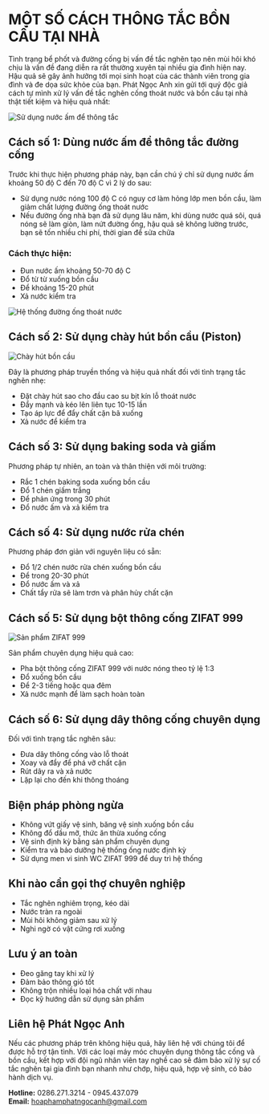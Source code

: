 # MỘT SỐ CÁCH THÔNG TẮC BỒN CẦU TẠI NHÀ

Tình trạng bể phốt và đường cống bị vấn đề tắc nghẽn tạo nên mùi hôi khó chịu là vấn đề đang diễn ra rất thường xuyên tại nhiều gia đình hiện nay. Hậu quả sẽ gây ảnh hưởng tới mọi sinh hoạt của các thành viên trong gia đình và đe dọa sức khỏe của bạn. Phát Ngọc Anh xin gửi tới quý độc giả cách tự mình xử lý vấn đề tắc nghẽn cống thoát nước và bồn cầu tại nhà thật tiết kiệm và hiệu quả nhất:

![Sử dụng nước ấm để thông tắc](/blog-content-images/toilet-unclog-hot-water.jpg)

## Cách số 1: Dùng nước ấm để thông tắc đường cống

Trước khi thực hiện phương pháp này, bạn cần chú ý chỉ sử dụng nước ấm khoảng 50 độ C đến 70 độ C vì 2 lý do sau:

- Sử dụng nước nóng 100 độ C có nguy cơ làm hỏng lớp men bồn cầu, làm giảm chất lượng đường ống thoát nước
- Nếu đường ống nhà bạn đã sử dụng lâu năm, khi dùng nước quá sôi, quá nóng sẽ làm giòn, làm nứt đường ống, hậu quả sẽ không lường trước, bạn sẽ tốn nhiều chi phí, thời gian để sửa chữa

### Cách thực hiện:
- Đun nước ấm khoảng 50-70 độ C
- Đổ từ từ xuống bồn cầu
- Để khoảng 15-20 phút
- Xả nước kiểm tra

![Hệ thống đường ống thoát nước](/blog-content-images/drain-pipe.jpg)

## Cách số 2: Sử dụng chày hút bồn cầu (Piston)

![Chày hút bồn cầu](/blog-content-images/toilet-plunger.jpg)

Đây là phương pháp truyền thống và hiệu quả nhất đối với tình trạng tắc nghẽn nhẹ:

- Đặt chày hút sao cho đầu cao su bịt kín lỗ thoát nước
- Đẩy mạnh và kéo lên liên tục 10-15 lần
- Tạo áp lực để đẩy chất cặn bã xuống
- Xả nước để kiểm tra

## Cách số 3: Sử dụng baking soda và giấm

Phương pháp tự nhiên, an toàn và thân thiện với môi trường:

- Rắc 1 chén baking soda xuống bồn cầu
- Đổ 1 chén giấm trắng
- Để phản ứng trong 30 phút
- Đổ nước ấm và xả kiểm tra

## Cách số 4: Sử dụng nước rửa chén

Phương pháp đơn giản với nguyên liệu có sẵn:

- Đổ 1/2 chén nước rửa chén xuống bồn cầu
- Để trong 20-30 phút
- Đổ nước ấm và xả
- Chất tẩy rửa sẽ làm trơn và phân hủy chất cặn

## Cách số 5: Sử dụng bột thông cống ZIFAT 999

![Sản phẩm ZIFAT 999](/blog-content-images/toilet-cleaning-product.jpg)

Sản phẩm chuyên dụng hiệu quả cao:

- Pha bột thông cống ZIFAT 999 với nước nóng theo tỷ lệ 1:3
- Đổ xuống bồn cầu
- Để 2-3 tiếng hoặc qua đêm
- Xả nước mạnh để làm sạch hoàn toàn

## Cách số 6: Sử dụng dây thông cống chuyên dụng

Đối với tình trạng tắc nghẽn sâu:

- Đưa dây thông cống vào lỗ thoát
- Xoay và đẩy để phá vỡ chất cặn
- Rút dây ra và xả nước
- Lặp lại cho đến khi thông thoáng

## Biện pháp phòng ngừa

- Không vứt giấy vệ sinh, băng vệ sinh xuống bồn cầu
- Không đổ dầu mỡ, thức ăn thừa xuống cống
- Vệ sinh định kỳ bằng sản phẩm chuyên dụng
- Kiểm tra và bảo dưỡng hệ thống ống nước định kỳ
- Sử dụng men vi sinh WC ZIFAT 999 để duy trì hệ thống

## Khi nào cần gọi thợ chuyên nghiệp

- Tắc nghẽn nghiêm trọng, kéo dài
- Nước tràn ra ngoài
- Mùi hôi không giảm sau xử lý
- Nghi ngờ có vật cứng rơi xuống

## Lưu ý an toàn

- Đeo găng tay khi xử lý
- Đảm bảo thông gió tốt
- Không trộn nhiều loại hóa chất với nhau
- Đọc kỹ hướng dẫn sử dụng sản phẩm

## Liên hệ Phát Ngọc Anh

Nếu các phương pháp trên không hiệu quả, hãy liên hệ với chúng tôi để được hỗ trợ tận tình. Với các loại máy móc chuyên dụng thông tắc cống và bồn cầu, kết hợp với đội ngũ nhân viên tay nghề cao sẽ đảm bảo xử lý sự cố tắc nghẽn tại gia đình bạn nhanh như chớp, hiệu quả, hợp vệ sinh, có bảo hành dịch vụ.

**Hotline:** 0286.271.3214 - 0945.437.079  
**Email:** hoaphamphatngocanh@gmail.com

